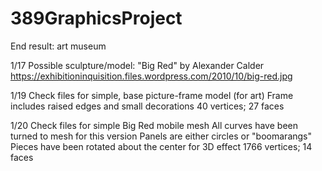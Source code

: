 # 389GraphicsProject
End result: art museum

1/17
Possible sculpture/model: "Big Red" by Alexander Calder
  https://exhibitioninquisition.files.wordpress.com/2010/10/big-red.jpg

1/19
Check files for simple, base picture-frame model (for art)
  Frame includes raised edges and small decorations
  40 vertices; 27 faces

1/20
Check files for simple Big Red mobile mesh
  All curves have been turned to mesh for this version
  Panels are either circles or "boomarangs"
  Pieces have been rotated about the center for 3D effect
  1766 vertices; 14 faces
